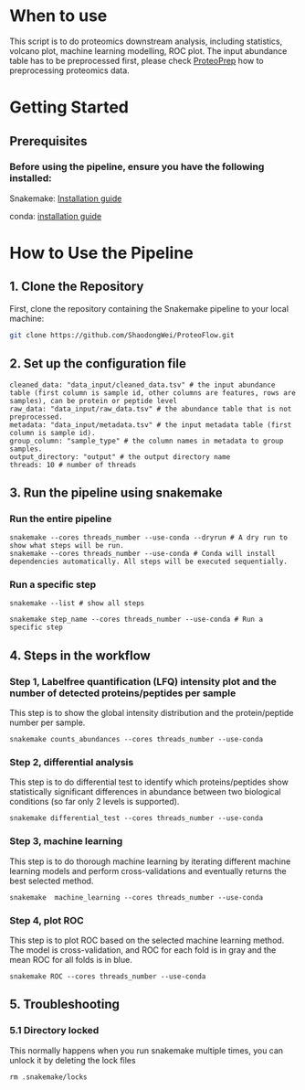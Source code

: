 # When to use
This script is to do proteomics downstream analysis, including statistics, volcano plot, machine learning modelling, ROC plot. The input abundance table has to be preprocessed first, please check [ProteoPrep](https://github.com/ShaodongWei/ProteoPrep) how to preprocessing proteomics data. 

# Getting Started
## Prerequisites
### Before using the pipeline, ensure you have the following installed:

Snakemake: [Installation guide](https://snakemake.readthedocs.io/en/stable/getting_started/installation.html) 

conda: [installation guide](https://conda.io/projects/conda/en/latest/user-guide/install/index.html) 

# How to Use the Pipeline
## 1. Clone the Repository
First, clone the repository containing the Snakemake pipeline to your local machine:

```bash
git clone https://github.com/ShaodongWei/ProteoFlow.git

```
## 2. Set up the configuration file 
```
cleaned_data: "data_input/cleaned_data.tsv" # the input abundance table (first column is sample id, other columns are features, rows are samples), can be protein or peptide level 
raw_data: "data_input/raw_data.tsv" # the abundance table that is not preprocessed. 
metadata: "data_input/metadata.tsv" # the input metadata table (first column is sample id). 
group_column: "sample_type" # the column names in metadata to group samples. 
output_directory: "output" # the output directory name 
threads: 10 # number of threads 
```

## 3. Run the pipeline using snakemake
### Run the entire pipeline 
```
snakemake --cores threads_number --use-conda --dryrun # A dry run to show what steps will be run. 
snakemake --cores threads_number --use-conda # Conda will install dependencies automatically. All steps will be executed sequentially. 
```
### Run a specific step 
```
snakemake --list # show all steps

snakemake step_name --cores threads_number --use-conda # Run a specific step 

```
## 4. Steps in the workflow 
### Step 1, Labelfree quantification (LFQ) intensity plot and the number of detected proteins/peptides per sample 
This step is to show the global intensity distribution and the protein/peptide number per sample. 
```
snakemake counts_abundances --cores threads_number --use-conda
```
### Step 2, differential analysis
This step is to do differential test to identify which proteins/peptides show statistically significant differences in abundance between two biological conditions (so far only 2 levels is supported).
```
snakemake differential_test --cores threads_number --use-conda
```
### Step 3, machine learning
This step is to do thorough machine learning by iterating different machine learning models and perform cross-validations and eventually returns the best selected method. 
```
snakemake  machine_learning --cores threads_number --use-conda
```
### Step 4, plot ROC
This step is to plot ROC based on the selected machine learning method. The model is cross-validation, and ROC for each fold is in gray and the mean ROC for all folds is in blue. 
```
snakemake ROC --cores threads_number --use-conda
```

## 5. Troubleshooting

### 5.1 Directory locked
This normally happens when you run snakemake multiple times, you can unlock it by deleting the lock files 
```
rm .snakemake/locks
```
